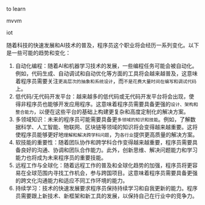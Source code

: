 to learn

mvvm

iot 

































随着科技的快速发展和AI技术的普及，程序员这个职业将会经历一系列变化。以下是一些可能的趋势和变化：

1. 自动化编程：随着AI和机器学习技术的发展，一些编程任务可能会被自动化。例如，代码生成、自动调试和自动优化等方面的工具将会越来越普及，这意味着程序员需要关注`更高层次的抽象和系统设计`，而`不是花费大量时间在编写和调试代码`上。
2. 低代码/无代码开发平台：越来越多的低代码或无代码开发平台将会出现，使得非程序员也能够开发应用程序。这意味着程序员需要具备更强的`设计、架构和整合能力`，以便在这些平台的基础上构建更复杂和高度定制化的解决方案。
3. 多领域知识：未来的程序员可能需要具备更`多领域的知识和技能`。例如，了解数据科学、人工智能、物联网、区块链等领域的知识将会变得越来越重要。这将使程序员能够更好地`理解和解决跨学科问题`，为`各行业`提供更高质量的解决方案。
4. 软技能的重要性：随着团队协作和跨学科合作变得越来越重要，程序员需要具备良好的沟通、协调和团队合作能力。此外，创新思维、解决问题能力和学习能力也将成为未来程序员的重要技能。
5. 远程工作与全球化：随着远程工作的普及和全球化趋势的加强，程序员将更容易在全球范围内寻找工作机会，参与跨国项目。这意味着程序员需要具备更强的跨文化沟通能力和适应不同工作环境的能力。
6. 持续学习：技术的快速发展要求程序员保持持续学习和自我更新的能力。程序员需要跟上新技术、新框架和新工具的发展，以保持自己在行业中的竞争力。